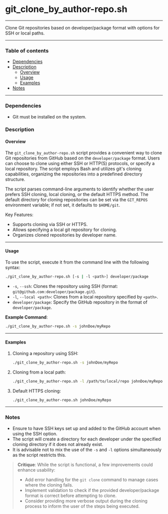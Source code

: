 # git_clone_by_author-repo.sh

---

Clone Git repositories based on developer/package format with options for SSH or local paths.

---

### Table of contents

- [Dependencies](#dependencies)
- [Description](#description)
    - [Overview](#overview)
    - [Usage](#usage)
    - [Examples](#examples)
- [Notes](#notes)

---

<a name="dependencies" />

### Dependencies

- Git must be installed on the system.

<a name="description" />

### Description

<a name="overview" />

#### Overview

The `git_clone_by_author-repo.sh` script provides a convenient way to clone Git repositories from GitHub based on the `developer/package` format. Users can choose to clone using either SSH or HTTP(S) protocols, or specify a local repository. The script employs Bash and utilizes git's cloning capabilities, organizing the repositories into a predefined directory structure.

The script parses command-line arguments to identify whether the user prefers SSH cloning, local cloning, or the default HTTPS method. The default directory for cloning repositories can be set via the `GIT_REPOS` environment variable; if not set, it defaults to `$HOME/git`.

Key Features:
- Supports cloning via SSH or HTTPS.
- Allows specifying a local git repository for cloning.
- Organizes cloned repositories by developer name.

---

<a name="usage" />

#### Usage

To use the script, execute it from the command line with the following syntax:

```bash
./git_clone_by_author-repo.sh [-s | -l <path>] developer/package
```

- `-s`, `--ssh`: Clones the repository using SSH (format: `git@github.com:developer/package.git`).
- `-l`, `--local <path>`: Clones from a local repository specified by `<path>`.
- `developer/package`: Specify the GitHub repository in the format of `developer/package`.

**Example Command**:
```bash
./git_clone_by_author-repo.sh -s johnDoe/myRepo
```

---

<a name="examples" />

#### Examples

1. Cloning a repository using SSH:
   ```bash
   ./git_clone_by_author-repo.sh -s johnDoe/myRepo
   ```

2. Cloning from a local path:
   ```bash
   ./git_clone_by_author-repo.sh -l /path/to/local/repo johnDoe/myRepo
   ```

3. Default HTTPS cloning:
   ```bash
   ./git_clone_by_author-repo.sh johnDoe/myRepo
   ```

---

<a name="notes" />

### Notes

- Ensure to have SSH keys set up and added to the GitHub account when using the SSH option.
- The script will create a directory for each developer under the specified cloning directory if it does not already exist.
- It is advisable not to mix the use of the `-s` and `-l` options simultaneously as the script restricts this.

> **Critique**: 
> While the script is functional, a few improvements could enhance usability:
> - Add error handling for the `git clone` command to manage cases where the cloning fails.
> - Implement validation to check if the provided developer/package format is correct before attempting to clone.
> - Consider providing more verbose output during the cloning process to inform the user of the steps being executed.